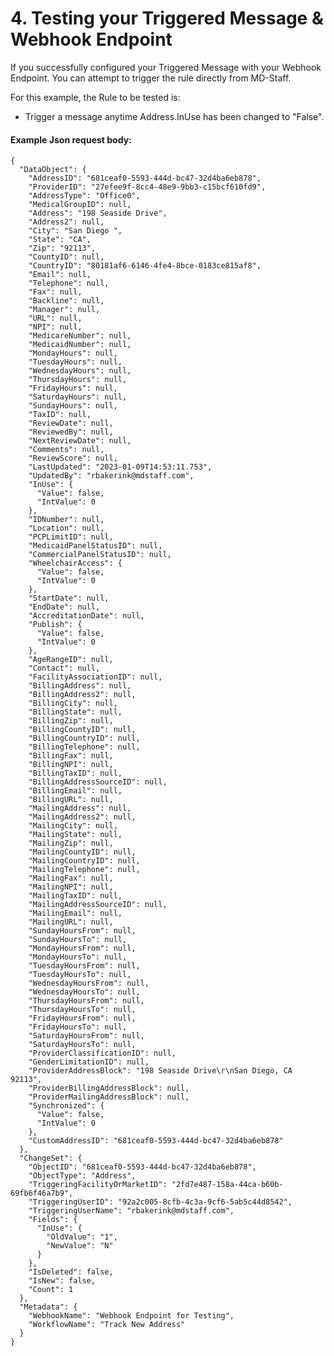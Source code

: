 # 4. Testing your Triggered Message & Webhook Endpoint

If you successfully configured your Triggered Message with your Webhook Endpoint. You can attempt to trigger the rule directly from MD-Staff. 

For this example, the Rule to be tested is:

  * Trigger a message anytime Address.InUse has been changed to "False".

#### Example Json request body:
    
    
    {
      "DataObject": {
        "AddressID": "681ceaf0-5593-444d-bc47-32d4ba6eb878",
        "ProviderID": "27efee9f-8cc4-48e9-9bb3-c15bcf610fd9",
        "AddressType": "Office0",
        "MedicalGroupID": null,
        "Address": "198 Seaside Drive",
        "Address2": null,
        "City": "San Diego ",
        "State": "CA",
        "Zip": "92113",
        "CountyID": null,
        "CountryID": "80181af6-6146-4fe4-8bce-0183ce815af8",
        "Email": null,
        "Telephone": null,
        "Fax": null,
        "Backline": null,
        "Manager": null,
        "URL": null,
        "NPI": null,
        "MedicareNumber": null,
        "MedicaidNumber": null,
        "MondayHours": null,
        "TuesdayHours": null,
        "WednesdayHours": null,
        "ThursdayHours": null,
        "FridayHours": null,
        "SaturdayHours": null,
        "SundayHours": null,
        "TaxID": null,
        "ReviewDate": null,
        "ReviewedBy": null,
        "NextReviewDate": null,
        "Comments": null,
        "ReviewScore": null,
        "LastUpdated": "2023-01-09T14:53:11.753",
        "UpdatedBy": "rbakerink@mdstaff.com",
        "InUse": {
          "Value": false,
          "IntValue": 0
        },
        "IDNumber": null,
        "Location": null,
        "PCPLimitID": null,
        "MedicaidPanelStatusID": null,
        "CommercialPanelStatusID": null,
        "WheelchairAccess": {
          "Value": false,
          "IntValue": 0
        },
        "StartDate": null,
        "EndDate": null,
        "AccreditationDate": null,
        "Publish": {
          "Value": false,
          "IntValue": 0
        },
        "AgeRangeID": null,
        "Contact": null,
        "FacilityAssociationID": null,
        "BillingAddress": null,
        "BillingAddress2": null,
        "BillingCity": null,
        "BillingState": null,
        "BillingZip": null,
        "BillingCountyID": null,
        "BillingCountryID": null,
        "BillingTelephone": null,
        "BillingFax": null,
        "BillingNPI": null,
        "BillingTaxID": null,
        "BillingAddressSourceID": null,
        "BillingEmail": null,
        "BillingURL": null,
        "MailingAddress": null,
        "MailingAddress2": null,
        "MailingCity": null,
        "MailingState": null,
        "MailingZip": null,
        "MailingCountyID": null,
        "MailingCountryID": null,
        "MailingTelephone": null,
        "MailingFax": null,
        "MailingNPI": null,
        "MailingTaxID": null,
        "MailingAddressSourceID": null,
        "MailingEmail": null,
        "MailingURL": null,
        "SundayHoursFrom": null,
        "SundayHoursTo": null,
        "MondayHoursFrom": null,
        "MondayHoursTo": null,
        "TuesdayHoursFrom": null,
        "TuesdayHoursTo": null,
        "WednesdayHoursFrom": null,
        "WednesdayHoursTo": null,
        "ThursdayHoursFrom": null,
        "ThursdayHoursTo": null,
        "FridayHoursFrom": null,
        "FridayHoursTo": null,
        "SaturdayHoursFrom": null,
        "SaturdayHoursTo": null,
        "ProviderClassificationID": null,
        "GenderLimitationID": null,
        "ProviderAddressBlock": "198 Seaside Drive\r\nSan Diego, CA  92113",
        "ProviderBillingAddressBlock": null,
        "ProviderMailingAddressBlock": null,
        "Synchronized": {
          "Value": false,
          "IntValue": 0
        },
        "CustomAddressID": "681ceaf0-5593-444d-bc47-32d4ba6eb878"
      },
      "ChangeSet": {
        "ObjectID": "681ceaf0-5593-444d-bc47-32d4ba6eb878",
        "ObjectType": "Address",
        "TriggeringFacilityOrMarketID": "2fd7e487-158a-44ca-b60b-69fb6f46a7b9",
        "TriggeringUserID": "92a2c005-8cfb-4c3a-9cf6-5ab5c44d8542",
        "TriggeringUserName": "rbakerink@mdstaff.com",
        "Fields": {
          "InUse": {
            "OldValue": "1",
            "NewValue": "N"
          }
        },
        "IsDeleted": false,
        "IsNew": false,
        "Count": 1
      },
      "Metadata": {
        "WebhookName": "Webhook Endpoint for Testing",
        "WorkflowName": "Track New Address"
      }
    }

[](https://support.asm-inc.com/hc/en-us/articles/6527040404891-Triggered-Webhooks#)